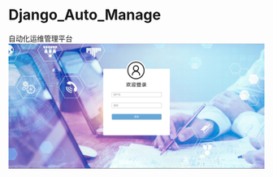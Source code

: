 # Django_Auto_Manage
自动化运维管理平台
![Image text](https://github.com/keepzwhy/Django_Auto_Manage/blob/main/login.png)
